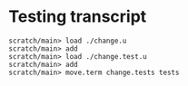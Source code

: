 # Testing transcript

```ucm
scratch/main> load ./change.u
scratch/main> add
scratch/main> load ./change.test.u
scratch/main> add
scratch/main> move.term change.tests tests
```
